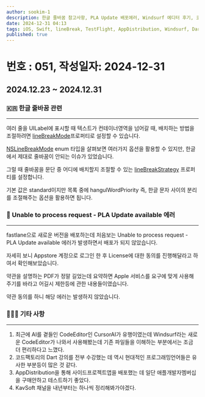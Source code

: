 ```yaml
---
author: sookim-1
description: 한글 줄바꿈 참고사항, PLA Update 배포에러, Windsurf 에디터 후기, 코드팩토리 Dart 강의, AppDistribution 배포
date: 2024-12-31 04:13
tags: iOS, Swift, lineBreak, TestFlight, AppDistribution, Windsurf, Dart
published: true
---
```

# 번호 : 051, 작성일자: 2024-12-31
## 2024.12.23 ~ 2024.12.31
### 🇰🇷 한글 줄바꿈 관련

---

여러 줄을 UILabel에 표시할 때 텍스트가 컨테이너영역을 넘어갈 때, 배치하는 방법을 조절하려면 [lineBreakMode](https://developer.apple.com/documentation/uikit/uilabel/linebreakmode)프로퍼티로 설정할 수 있습니다.

[NSLineBreakMode](https://developer.apple.com/documentation/uikit/nslinebreakmode) enum 타입을 살펴보면 여러가지 옵션을 활용할 수 있지만, 한글에서 제대로 줄바꿈이 안되는 이슈가 있었습니다.

그럴 때 줄바꿈을 문단 중 어디에 배치할지 조절할 수 있는 [lineBreakStrategy](https://developer.apple.com/documentation/uikit/nsparagraphstyle/linebreakstrategy-swift.property) 프로퍼티를 설정합니다.

기본 값은 standard이지만 목록 중에 hangulWordPriority 즉, 한글 문자 사이의 분리를 조절해주는 옵션을 활용하면 됩니다.

### 🚨 Unable to process request - PLA Update available 에러

---

fastlane으로 새로운 버전을 배포하는데 처음보는 Unable to process request - PLA Update available 에러가 발생하면서 배포가 되지 않았습니다.

자세히 보니 Appstore 계정으로 로그인 한 후 License에 대한 동의를 진행해달라고 하여서 확인해보았습니다.

약관을 설명하는 PDF가 정말 길었는데 요약하면 Apple 서비스를 요구에 맞게 사용해주기를 바라고 어길시 제한등에 관한 내용들이였습니다.

약관 동의를 하니 해당 에러는 발생하지 않았습니다.

### 🙋🏻‍♂️ 기타 사항

---

1. 최근에 AI를 곁들인 CodeEditor인 CursorAI가 유행이였는데 Windsurf라는 새로운 CodeEditor가 나와서 사용해봤는데 기존 파일들을 이해하는 부분에서는 조금 더 편리하다고 느꼈다.
2. 코드팩토리의 Dart 강의를 전부 수강했는 데 역시 현대적인 프로그래밍언어들은 유사한 부분등이 많은 것 같다.
3. AppDistribution을 통해 사이드프로젝트앱을 배포했는 데 일단 애플개발자멤버십을 구매안하고 테스트하기 좋았다.
4. KavSoft 채널을 내년부터는 하나씩 정리해봐가야겠다.
